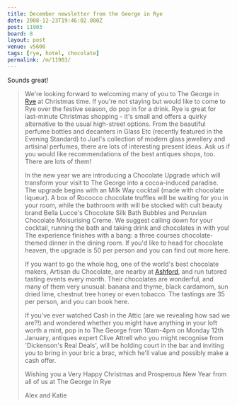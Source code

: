 ```yaml
---
title: December newsletter from the George in Rye
date: 2008-12-23T19:46:02.000Z
post: 11903
board: 8
layout: post
venue: v5600
tags: [rye, hotel, chocolate]
permalink: /m/11903/
---
```

Sounds great!

<blockquote>We're looking forward to welcoming many of you to The George in <a href="/wiki/rye">Rye</a> at Christmas time. If you're not staying but would like to come to Rye over the festive season, do pop in for a drink. Rye is great for last-minute Christmas shopping -  it's small and offers  a quirky alternative to the usual high-street options. From the beautiful perfume bottles and decanters in Glass Etc (recently featured in the Evening Standard) to Juel's collection of modern glass jewellery and artisinal perfumes, there are lots of interesting present ideas. Ask us if you would like recommendations of the best antiques shops, too. There are lots of them!

In the new year we are introducing a Chocolate Upgrade which will transform your visit to The George into a cocoa-induced paradise. The upgrade begins with an Milk Way cocktail (made with chocolate liqueur). A box of Rococco chocolate truffles will be waiting for you in your room, while the bathroom with will be stocked with cult beauty brand Bella Lucce's Chocolate Silk Bath Bubbles and Peruvian Chocolate Moisurising Creme.  We suggest calling down for your cocktail, running the bath and taking drink and chocolates in with you! The experience finishes with a bang: a three courses chocolate-themed dinner in the dining room. If you'd like to head for chocolate heaven, the upgrade is 50 per person and you can find out more here.

If you want to go the whole hog, one of the world's best chocolate makers, Artisan du Chocolate, are nearby at <a href="/wiki/ashford">Ashford</a>, and run tutored tasting events every month. Their chocolates are wonderful, and many of them very unusual: banana and thyme, black cardamom, sun dried lime, chestnut tree honey or even tobacco. The tastings are 35 per person, and you can book here.

If you've ever watched Cash in the Attic (are we revealing how sad we are?!) and wondered whether you might have anything in your loft worth a mint, pop in to The George from 10am-4pm on Monday 12th January, antiques expert Clive Attrell who you might recognise from 'Dickenson's Real Deals', will be holding court in the bar and inviting you to bring in your bric a brac, which he'll value and possibly make a cash offer.

Wishing you a Very Happy Christmas and Prosperous New Year from all of us at The George in Rye

Alex and Katie</blockquote>
